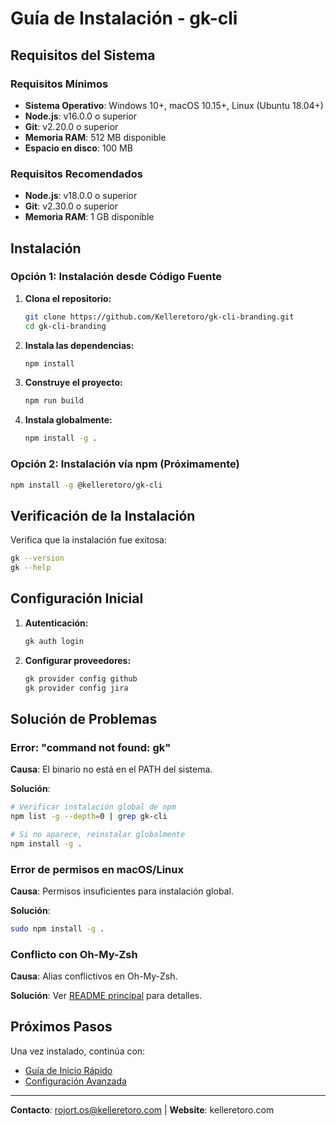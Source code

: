 # Guía de Instalación - gk-cli

## Requisitos del Sistema

### Requisitos Mínimos
* **Sistema Operativo**: Windows 10+, macOS 10.15+, Linux (Ubuntu 18.04+)
* **Node.js**: v16.0.0 o superior
* **Git**: v2.20.0 o superior
* **Memoria RAM**: 512 MB disponible
* **Espacio en disco**: 100 MB

### Requisitos Recomendados
* **Node.js**: v18.0.0 o superior
* **Git**: v2.30.0 o superior
* **Memoria RAM**: 1 GB disponible

## Instalación

### Opción 1: Instalación desde Código Fuente

1. **Clona el repositorio:**
   ```bash
   git clone https://github.com/Kelleretoro/gk-cli-branding.git
   cd gk-cli-branding
   ```

2. **Instala las dependencias:**
   ```bash
   npm install
   ```

3. **Construye el proyecto:**
   ```bash
   npm run build
   ```

4. **Instala globalmente:**
   ```bash
   npm install -g .
   ```

### Opción 2: Instalación vía npm (Próximamente)

```bash
npm install -g @kelleretoro/gk-cli
```

## Verificación de la Instalación

Verifica que la instalación fue exitosa:

```bash
gk --version
gk --help
```

## Configuración Inicial

1. **Autenticación:**
   ```bash
   gk auth login
   ```

2. **Configurar proveedores:**
   ```bash
   gk provider config github
   gk provider config jira
   ```

## Solución de Problemas

### Error: "command not found: gk"

**Causa**: El binario no está en el PATH del sistema.

**Solución**:
```bash
# Verificar instalación global de npm
npm list -g --depth=0 | grep gk-cli

# Si no aparece, reinstalar globalmente
npm install -g .
```

### Error de permisos en macOS/Linux

**Causa**: Permisos insuficientes para instalación global.

**Solución**:
```bash
sudo npm install -g .
```

### Conflicto con Oh-My-Zsh

**Causa**: Alias conflictivos en Oh-My-Zsh.

**Solución**: Ver [README principal](../README.md#troubleshooting) para detalles.

## Próximos Pasos

Una vez instalado, continúa con:
* [Guía de Inicio Rápido](./quick-start.md)
* [Configuración Avanzada](./configuration.md)

---
**Contacto**: rojort.os@kelleretoro.com | **Website**: kelleretoro.com